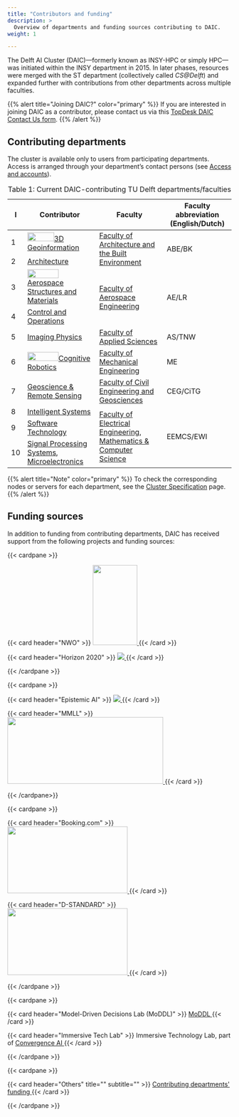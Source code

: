 ```yaml
---
title: "Contributors and funding"
description: >
  Overview of departments and funding sources contributing to DAIC.
weight: 1

---
```




The Delft AI Cluster (DAIC)—formerly known as INSY-HPC or simply HPC—was initiated within the INSY department in 2015. In later phases, resources were merged with the ST department (collectively called _CS@Delft_) and expanded further with contributions from other departments across multiple faculties.

{{% alert title="Joining DAIC?" color="primary" %}}
If you are interested in joining DAIC as a contributor, please contact us via this [TopDesk DAIC Contact Us form](https://tudelft.topdesk.net/tas/public/ssp/content/serviceflow?unid=889f49ca2fe440539cbd713918432046&openedFromService=true).
{{% /alert %}}

## Contributing departments

The cluster is available only to users from participating departments. Access is arranged through your department’s contact persons (see [Access and accounts](/docs/policies#access-and-accounts)).


<table>
<caption>Table 1: Current DAIC-contributing TU Delft departments/faculties</caption>
<thead>
  <tr>
    <th>I</th>
    <th>Contributor</th>
    <th>Faculty</th>
    <th>Faculty abbreviation (English/Dutch)</th>
  </tr>
</thead>
<tbody>
  <tr>
    <td>1</td>
    <td><a href="https://3d.bk.tudelft.nl/"><img src="/img/logo_3dgi.png" height="20" width="60"/>3D Geoinformation</a></td>
    <td rowspan="2"><a href="https://www.tudelft.nl/en/architecture-and-the-built-environment">Faculty of Architecture and the Built Environment</a></td>
    <td rowspan="2">ABE/BK</td>
  </tr>
  <tr>
    <td>2</td>
    <td><a href="https://www.tudelft.nl/en/architecture-and-the-built-environment/about-the-faculty/departments/architecture">Architecture</a></td>
  </tr>
  <tr>
    <td>3</td>
    <td><a href="https://www.tudelft.nl/en/ae/organisation/departments/aerospace-structures-and-materials"><img src="/img/logo_asm.png" height="20" width="70"/>Aerospace Structures and Materials</a></td>
    <td rowspan="2"><a href="https://www.tudelft.nl/en/ae">Faculty of Aerospace Engineering</a></td>
    <td rowspan="2">AE/LR</td>
  </tr>
  <tr>
    <td>4</td>
    <td><a href="https://www.tudelft.nl/en/ae/organisation/departments/control-and-operations">Control and Operations</a></td>
  </tr>
  <tr>
    <td>5</td>
    <td><a href="https://www.tudelft.nl/en/faculty-of-applied-sciences/about-faculty/departments/imphys">Imaging Physics</a></td>
    <td><a href="https://www.tudelft.nl/en/faculty-of-applied-sciences">Faculty of Applied Sciences</a></td>
    <td>AS/TNW</td>
  </tr>
  <tr>
    <td>6</td>
    <td><a href="https://www.tudelft.nl/me/over/afdelingen/cognitive-robotics-cor"><img src="/img/logo_cor.png" height="20" width="70"/>Cognitive Robotics</a></td>
    <td><a href="https://www.tudelft.nl/en/me">Faculty of Mechanical Engineering</a></td>
    <td>ME</td>
  </tr>
  <tr>
    <td>7</td>
    <td><a href="https://www.tudelft.nl/citg/over-faculteit/afdelingen/geoscience-remote-sensing">Geoscience &amp; Remote Sensing</a></td>
    <td><a href="https://www.tudelft.nl/en/ceg">Faculty of Civil Engineering and Geosciences</a></td>
    <td>CEG/CiTG</td>
  </tr>
  <tr>
    <td>8</td>
    <td><a href="https://www.tudelft.nl/en/eemcs/the-faculty/departments/intelligent-systems">Intelligent Systems</a></td>
    <td rowspan="3"><a href="https://www.tudelft.nl/en/eemcs">Faculty of Electrical Engineering, Mathematics &amp; Computer Science</a></td>
    <td rowspan="3">EEMCS/EWI</td>
  </tr>
  <tr>
    <td>9</td>
    <td><a href="https://www.tudelft.nl/ewi/over-de-faculteit/afdelingen/software-technology">Software Technology</a></td>
  </tr>
  <tr>
    <td>10</td>
    <td><a href="https://sps.ewi.tudelft.nl/">Signal Processing Systems</a>, <a href="https://microelectronics.tudelft.nl/">Microelectronics</a></td>
  </tr>
</tbody>
</table>


{{% alert title="Note" color="primary" %}}
To check the corresponding nodes or servers for each department, see the [Cluster Specification](/docs/system#compute-nodes) page.
{{% /alert %}}



## Funding sources

In addition to funding from contributing departments, DAIC has received support from the following projects and funding sources:

{{< cardpane >}}

  {{< card header="NWO" >}}
  <a href="https://www.nwo.nl/en/researchprogrammes/nwo-talent-programme/projects-vidi">
	  <img src="https://bscs.umcg.nl/nl/wp-content/uploads/sites/2/2022/07/VIDI2.png" height=180 width=100/>
  </a>
  {{< /card >}}

  {{< card header="Horizon 2020" >}}
  <a href="https://research-and-innovation.ec.europa.eu/funding/funding-opportunities/funding-programmes-and-open-calls/horizon-2020_en">
	  <img src="/img/logo_eu-horizon2020.png"  >
  </a>
  {{< /card >}}
  
{{< /cardpane >}}

{{< cardpane >}}

  {{< card header="Epistemic AI" >}}
  <a href="https://www.epistemic-ai.eu/home">
	  <img src="/img/logo-epistemic-ai.png"  />
  </a>
  {{< /card >}}

  {{< card header="MMLL" >}}
    <a href="https://www.st.ewi.tudelft.nl/~mtjspaan/mmll/index_en.html">
	    <img src="/docs/introduction/images/funders_MMLLlogo.png" height=150 width=350 />
    </a>
  {{< /card >}}

{{< /cardpane>}}


{{< cardpane >}}

  {{< card header="Booking.com" >}}
  <a href="https://www.booking.com/">
	  <img src="https://eur03.safelinks.protection.outlook.com/?url=https%3A%2F%2Fassets-global.website-files.com%2F658f265af26f3187eb6b03b0%2F65fa9bd046a7b0dba64008fe_1280px-Booking.com_logo.svg-p-500.png&data=05%7C02%7CA.E.Ahmed%40tudelft.nl%7C5897e06bc0cf49e02a5b08dc7a51e22b%7C096e524d692940308cd38ab42de0887b%7C0%7C0%7C638519739312808690%7CUnknown%7CTWFpbGZsb3d8eyJWIjoiMC4wLjAwMDAiLCJQIjoiV2luMzIiLCJBTiI6Ik1haWwiLCJXVCI6Mn0%3D%7C0%7C%7C%7C&sdata=KacApWStt6AIp2SeMlR2MqzHxoVuou7aJZuS7%2BwjXpY%3D&reserved=0" height=150 width=270/>
  </a>
  {{< /card >}}

  {{< card header="D-STANDARD" >}}
    <a href="https://d-standart.eu/">
	    <img src="https://www.nccuk.com/media/yiubuee4/d-standart_logotype_rvb_basique.png" height=150 width=270 />
    </a>
  {{< /card >}} 

{{< /cardpane >}}

{{< cardpane >}}

  {{< card header="Model-Driven Decisions Lab (MoDDL)" >}}
    <a href="https://www.tudelft.nl/en/moddl191223"> MoDDL
    </a>
  {{< /card >}}

  {{< card header="Immersive Tech Lab" >}}
    Immersive Technology Lab, part of <a href="https://convergence.nl/launch-of-two-convergence-ai-labs/">
	     Convergence AI
    </a>
  {{< /card >}}  
 
{{< /cardpane >}}

{{< cardpane >}}

  {{< card header="Others" title="" subtitle=""  >}}
    <a href="https://daic.tudelft.nl/docs/introduction/#contributing-departments">
	    Contributing departments' funding
    </a>
  {{< /card >}}
 
{{< /cardpane >}}



